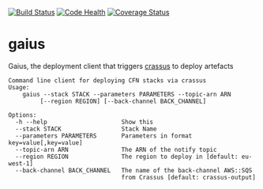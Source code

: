 [![Build Status](https://travis-ci.org/ImmobilienScout24/gaius.svg)](https://travis-ci.org/ImmobilienScout24/gaius)
[![Code Health](https://landscape.io/github/ImmobilienScout24/gaius/master/landscape.svg?style=flat)](https://landscape.io/github/ImmobilienScout24/gaius/master)
[![Coverage Status](https://coveralls.io/repos/ImmobilienScout24/gaius/badge.svg?branch=master&service=github)](https://coveralls.io/github/ImmobilienScout24/gaius?branch=master)
# gaius
Gaius, the deployment client that triggers [crassus](https://github.com/ImmobilienScout24/crassus)  to deploy artefacts

```
Command line client for deploying CFN stacks via crassus
Usage:
    gaius --stack STACK --parameters PARAMETERS --topic-arn ARN
         [--region REGION] [--back-channel BACK_CHANNEL]

Options:
  -h --help                     Show this
  --stack STACK                 Stack Name
  --parameters PARAMETERS       Parameters in format key=value[,key=value]
  --topic-arn ARN               The ARN of the notify topic
  --region REGION               The region to deploy in [default: eu-west-1]
  --back-channel BACK_CHANNEL   The name of the back-channel AWS::SQS
                                from Crassus [default: crassus-output]
```
